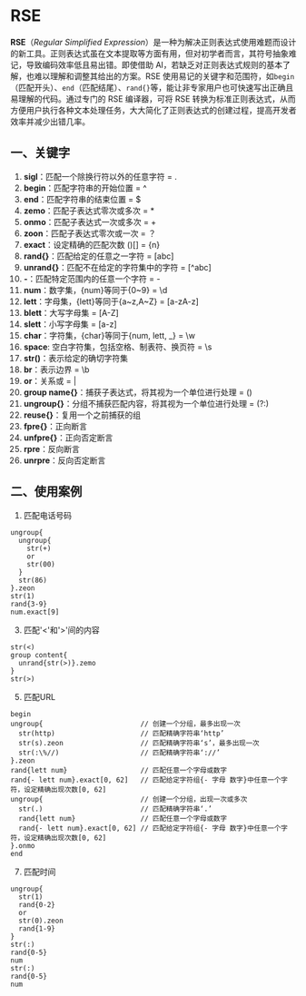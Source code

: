 # RSE
**RSE**（*Regular Simplified Expression*）是一种为解决正则表达式使用难题而设计的新工具。正则表达式虽在文本提取等方面有用，但对初学者而言，其符号抽象难记，导致编码效率低且易出错。即使借助 AI，若缺乏对正则表达式规则的基本了解，也难以理解和调整其给出的方案。RSE 使用易记的关键字和范围符，如`begin`（匹配开头）、`end`（匹配结尾）、`rand{}`等，能让非专家用户也可快速写出正确且易理解的代码。通过专门的 RSE 编译器，可将 RSE 转换为标准正则表达式，从而方便用户执行各种文本处理任务，大大简化了正则表达式的创建过程，提高开发者效率并减少出错几率。
## 一、关键字
1. **sigl**：匹配一个除换行符以外的任意字符 = .
2. **begin**：匹配字符串的开始位置 = ^
3. **end**：匹配字符串的结束位置 = $
4. **zemo**：匹配子表达式零次或多次 = *
5. **onmo**：匹配子表达式一次或多次 = +
6. **zoon**：匹配子表达式零次或一次 = ？
7. **exact**：设定精确的匹配次数 ()[] = {n}
8. **rand{}**：匹配给定的任意之一字符 = [abc]
9. **unrand{}**：匹配不在给定的字符集中的字符 = [^abc]
10. **-**：匹配特定范围内的任意一个字符 = -
11. **num**：数字集，{num}等同于{0~9} = \d
12. **lett**：字母集，{lett}等同于{a~z,A~Z} = [a-zA-z]
13. **blett**：大写字母集 = [A-Z]
14. **slett**：小写字母集 = [a-z]
15. **char**：字符集，{char}等同于{num, lett, _} = \w
16. **space**: 空白字符集，包括空格、制表符、换页符 = \s
17. **str()**：表示给定的确切字符集
18. **br**：表示边界 = \b
19. **or**：关系或 = |
20. **group name{}**：捕获子表达式，将其视为一个单位进行处理  = ()
21. **ungroup{}**：分组不捕获匹配内容，将其视为一个单位进行处理 = (?:)
22. **reuse{}**：复用一个之前捕获的组
23. **fpre{}**：正向断言
24. **unfpre{}**：正向否定断言
25. **rpre**：反向断言
26. **unrpre**：反向否定断言
## 二、使用案例
1. 匹配电话号码
```RSE
ungroup{
  ungroup{
    str(+)
    or
    str(00)
  }
  str(86)
}.zeon
str(1)
rand{3-9}
num.exact[9]
```
3. 匹配'<'和'>'间的内容
```RSE
str(<)
group content{
  unrand{str(>)}.zemo
}
str(>)
```
5. 匹配URL
```
begin
ungroup{                        // 创建一个分组，最多出现一次
  str(http)                     // 匹配精确字符串‘http’
  str(s).zeon                   // 匹配精确字符串‘s’，最多出现一次
  str(:\%//)                    // 匹配精确字符串‘://’
}.zeon
rand{lett num}                  // 匹配任意一个字母或数字
rand{- lett num}.exact[0, 62]   // 匹配给定字符组{- 字母 数字}中任意一个字符，设定精确出现次数[0, 62]
ungroup{                        // 创建一个分组，出现一次或多次
  str(.)                        // 匹配精确字符串‘.’
  rand{lett num}                // 匹配任意一个字母或数字
  rand{- lett num}.exact[0, 62] // 匹配给定字符组{- 字母 数字}中任意一个字符，设定精确出现次数[0, 62]
}.onmo
end
```
7. 匹配时间
```
ungroup{
  str(1)
  rand{0-2}
  or
  str(0).zeon
  rand{1-9}
}
str(:)
rand{0-5}
num
str(:)
rand{0-5}
num
```

